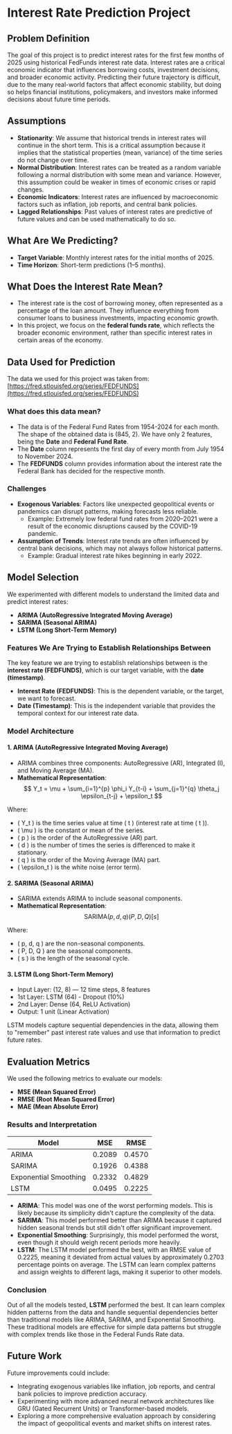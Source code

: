 # Interest Rate Prediction Project

## Problem Definition

The goal of this project is to predict interest rates for the first few months of 2025 using historical FedFunds interest rate data. Interest rates are a critical economic indicator that influences borrowing costs, investment decisions, and broader economic activity. Predicting their future trajectory is difficult, due to the many real-world factors that affect economic stability, but doing so helps financial institutions, policymakers, and investors make informed decisions about future time periods.

## Assumptions

- **Stationarity**: We assume that historical trends in interest rates will continue in the short term. This is a critical assumption because it implies that the statistical properties (mean, variance) of the time series do not change over time.
- **Normal Distribution**: Interest rates can be treated as a random variable following a normal distribution with some mean and variance. However, this assumption could be weaker in times of economic crises or rapid changes.
- **Economic Indicators**: Interest rates are influenced by macroeconomic factors such as inflation, job reports, and central bank policies.
- **Lagged Relationships**: Past values of interest rates are predictive of future values and can be used mathematically to do so.

## What Are We Predicting?

- **Target Variable**: Monthly interest rates for the initial months of 2025.
- **Time Horizon**: Short-term predictions (1–5 months).

## What Does the Interest Rate Mean?

- The interest rate is the cost of borrowing money, often represented as a percentage of the loan amount. They influence everything from consumer loans to business investments, impacting economic growth.
- In this project, we focus on the **federal funds rate**, which reflects the broader economic environment, rather than specific interest rates in certain areas of the economy.

## Data Used for Prediction

The data we used for this project was taken from:  
[https://fred.stlouisfed.org/series/FEDFUNDS](https://fred.stlouisfed.org/series/FEDFUNDS)

### What does this data mean?

- The data is of the Federal Fund Rates from 1954-2024 for each month. The shape of the obtained data is (845, 2). We have only 2 features, being the **Date** and **Federal Fund Rate**.
- The **Date** column represents the first day of every month from July 1954 to November 2024.
- The **FEDFUNDS** column provides information about the interest rate the Federal Bank has decided for the respective month.

### Challenges

- **Exogenous Variables**: Factors like unexpected geopolitical events or pandemics can disrupt patterns, making forecasts less reliable.
    - Example: Extremely low federal fund rates from 2020–2021 were a result of the economic disruptions caused by the COVID-19 pandemic.
- **Assumption of Trends**: Interest rate trends are often influenced by central bank decisions, which may not always follow historical patterns.
    - Example: Gradual interest rate hikes beginning in early 2022.

## Model Selection

We experimented with different models to understand the limited data and predict interest rates:
- **ARIMA (AutoRegressive Integrated Moving Average)**
- **SARIMA (Seasonal ARIMA)**
- **LSTM (Long Short-Term Memory)**

### Features We Are Trying to Establish Relationships Between

The key feature we are trying to establish relationships between is the **interest rate (FEDFUNDS)**, which is our target variable, with the **date (timestamp)**.

- **Interest Rate (FEDFUNDS)**: This is the dependent variable, or the target, we want to forecast.
- **Date (Timestamp)**: This is the independent variable that provides the temporal context for our interest rate data.

### Model Architecture

#### 1. ARIMA (AutoRegressive Integrated Moving Average)

- ARIMA combines three components: AutoRegressive (AR), Integrated (I), and Moving Average (MA).
- **Mathematical Representation**:
  $$ Y_t = \mu + \sum_{i=1}^{p} \phi_i Y_{t-i} + \sum_{j=1}^{q} \theta_j \epsilon_{t-j} + \epsilon_t $$

Where:
- \( Y_t \) is the time series value at time \( t \) (interest rate at time \( t \)).
- \( \mu \) is the constant or mean of the series.
- \( p \) is the order of the AutoRegressive (AR) part.
- \( d \) is the number of times the series is differenced to make it stationary.
- \( q \) is the order of the Moving Average (MA) part.
- \( \epsilon_t \) is the white noise (error term).

#### 2. SARIMA (Seasonal ARIMA)

- SARIMA extends ARIMA to include seasonal components.
- **Mathematical Representation**:
  $$ \text{SARIMA}(p, d, q)(P, D, Q)[s] $$

Where:
- \( p, d, q \) are the non-seasonal components.
- \( P, D, Q \) are the seasonal components.
- \( s \) is the length of the seasonal cycle.

#### 3. LSTM (Long Short-Term Memory)

- Input Layer: (12, 8) — 12 time steps, 8 features
- 1st Layer: LSTM (64) - Dropout (10%)
- 2nd Layer: Dense (64, ReLU Activation)
- Output: 1 unit (Linear Activation)

LSTM models capture sequential dependencies in the data, allowing them to "remember" past interest rate values and use that information to predict future rates.

## Evaluation Metrics

We used the following metrics to evaluate our models:
- **MSE (Mean Squared Error)**
- **RMSE (Root Mean Squared Error)**
- **MAE (Mean Absolute Error)**

### Results and Interpretation

| Model                | MSE    | RMSE   |
|----------------------|--------|--------|
| ARIMA                | 0.2089 | 0.4570 |
| SARIMA               | 0.1926 | 0.4388 |
| Exponential Smoothing | 0.2332 | 0.4829 |
| LSTM                 | 0.0495 | 0.2225 |

- **ARIMA**: This model was one of the worst performing models. This is likely because its simplicity didn't capture the complexity of the data.
- **SARIMA**: This model performed better than ARIMA because it captured hidden seasonal trends but still didn't offer significant improvement.
- **Exponential Smoothing**: Surprisingly, this model performed the worst, even though it should weigh recent periods more heavily.
- **LSTM**: The LSTM model performed the best, with an RMSE value of 0.2225, meaning it deviated from actual values by approximately 0.2703 percentage points on average. The LSTM can learn complex patterns and assign weights to different lags, making it superior to other models.

### Conclusion

Out of all the models tested, **LSTM** performed the best. It can learn complex hidden patterns from the data and handle sequential dependencies better than traditional models like ARIMA, SARIMA, and Exponential Smoothing. These traditional models are effective for simple data patterns but struggle with complex trends like those in the Federal Funds Rate data.

## Future Work

Future improvements could include:
- Integrating exogenous variables like inflation, job reports, and central bank policies to improve prediction accuracy.
- Experimenting with more advanced neural network architectures like GRU (Gated Recurrent Units) or Transformer-based models.
- Exploring a more comprehensive evaluation approach by considering the impact of geopolitical events and market shifts on interest rates.

